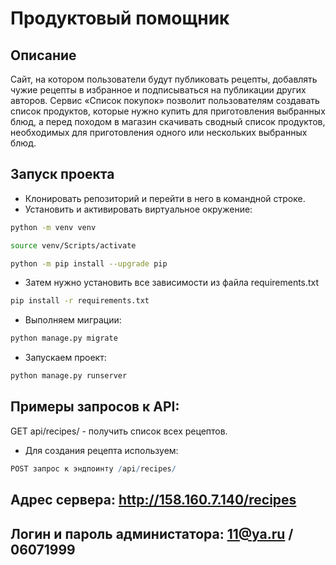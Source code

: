 # Продуктовый помощник
## Описание
Сайт, на котором пользователи будут публиковать рецепты, добавлять чужие рецепты в избранное и подписываться на публикации других авторов. Сервис «Список покупок» позволит пользователям создавать список продуктов, которые нужно купить для приготовления выбранных блюд, а перед походом в магазин скачивать сводный список продуктов, необходимых для приготовления одного или нескольких выбранных блюд.

## Запуск проекта
- Клонировать репозиторий и перейти в него в командной строке.
- Установить и активировать виртуальное окружение:

```bash
python -m venv venv
```

```bash
source venv/Scripts/activate
```

```bash
python -m pip install --upgrade pip
```

- Затем нужно установить все зависимости из файла requirements.txt

```bash
pip install -r requirements.txt
```

- Выполняем миграции:

```bash
python manage.py migrate
```

- Запускаем проект:

```bash
python manage.py runserver
```

## Примеры запросов к API:
GET api/recipes/ - получить список всех рецептов.

- Для создания рецепта используем:

```r
POST запрос к эндпоинту /api/recipes/
```

## Адрес сервера: http://158.160.7.140/recipes

## Логин и пароль администатора: 11@ya.ru / 06071999
